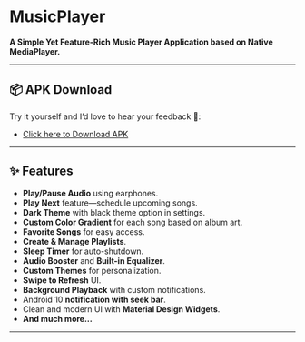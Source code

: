 # MusicPlayer

**A Simple Yet Feature-Rich Music Player Application based on Native MediaPlayer.**

---

## 📦 APK Download

Try it yourself and I’d love to hear your feedback 🙂:

- [Click here to Download APK](https://drive.google.com/file/d/1-0GTvhQ3F_mQTCTRAnVPWGSWhLZI-mo7/view?usp=sharing)

---



## ✨ Features

- **Play/Pause Audio** using earphones.
- **Play Next** feature—schedule upcoming songs.
- **Dark Theme** with black theme option in settings.
- **Custom Color Gradient** for each song based on album art.
- **Favorite Songs** for easy access.
- **Create & Manage Playlists**.
- **Sleep Timer** for auto-shutdown.
- **Audio Booster** and **Built-in Equalizer**.
- **Custom Themes** for personalization.
- **Swipe to Refresh** UI.
- **Background Playback** with custom notifications.
- Android 10 **notification with seek bar**.
- Clean and modern UI with **Material Design Widgets**.
- **And much more...**

---



